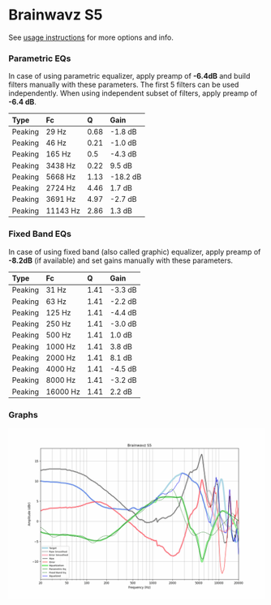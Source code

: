 # Brainwavz S5
See [usage instructions](https://github.com/jaakkopasanen/AutoEq#usage) for more options and info.

### Parametric EQs
In case of using parametric equalizer, apply preamp of **-6.4dB** and build filters manually
with these parameters. The first 5 filters can be used independently.
When using independent subset of filters, apply preamp of **-6.4 dB**.

| Type    | Fc       |    Q | Gain     |
|:--------|:---------|:-----|:---------|
| Peaking | 29 Hz    | 0.68 | -1.8 dB  |
| Peaking | 46 Hz    | 0.21 | -1.0 dB  |
| Peaking | 165 Hz   | 0.5  | -4.3 dB  |
| Peaking | 3438 Hz  | 0.22 | 9.5 dB   |
| Peaking | 5668 Hz  | 1.13 | -18.2 dB |
| Peaking | 2724 Hz  | 4.46 | 1.7 dB   |
| Peaking | 3691 Hz  | 4.97 | -2.7 dB  |
| Peaking | 11143 Hz | 2.86 | 1.3 dB   |

### Fixed Band EQs
In case of using fixed band (also called graphic) equalizer, apply preamp of **-8.2dB**
(if available) and set gains manually with these parameters.

| Type    | Fc       |    Q | Gain    |
|:--------|:---------|:-----|:--------|
| Peaking | 31 Hz    | 1.41 | -3.3 dB |
| Peaking | 63 Hz    | 1.41 | -2.2 dB |
| Peaking | 125 Hz   | 1.41 | -4.4 dB |
| Peaking | 250 Hz   | 1.41 | -3.0 dB |
| Peaking | 500 Hz   | 1.41 | 1.0 dB  |
| Peaking | 1000 Hz  | 1.41 | 3.8 dB  |
| Peaking | 2000 Hz  | 1.41 | 8.1 dB  |
| Peaking | 4000 Hz  | 1.41 | -4.5 dB |
| Peaking | 8000 Hz  | 1.41 | -3.2 dB |
| Peaking | 16000 Hz | 1.41 | 2.2 dB  |

### Graphs
![](./Brainwavz%20S5.png)